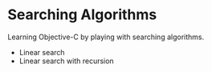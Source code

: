 # Searching Algorithms
Learning Objective-C by playing with searching algorithms.

* Linear search
* Linear search with recursion
